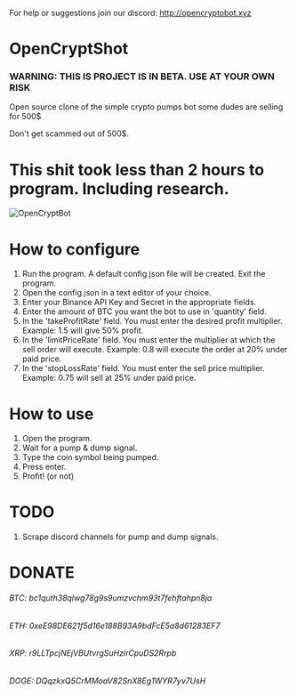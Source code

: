 For help or suggestions join our discord: http://opencryptobot.xyz

# OpenCryptShot
### WARNING: THIS IS PROJECT IS IN BETA. USE AT YOUR OWN RISK

Open source clone of the simple crypto pumps bot some dudes are selling for 500$

Don't get scammed out of 500$. 
# This shit took less than 2 hours to program. Including research.

![OpenCryptBot](https://i.ibb.co/dcvC40J/sdfsdfsdf.png)

# How to configure

1. Run the program. A default config.json file will be created. Exit the program.
2. Open the config.json in a text editor of your choice.
3. Enter your Binance API Key and Secret in the appropriate fields.
4. Enter the amount of BTC you want the bot to use in 'quantity' field.
5. In the 'takeProfitRate' field. You must enter the desired profit multiplier. Example: 1.5 will give 50% profit.
6. In the 'limitPriceRate' field. You must enter the multiplier at which the sell order will execute. Example: 0.8 will execute the order at 20% under paid price.
7. In the 'stopLossRate' field. You must enter the sell price multiplier. Example: 0.75 will sell at 25% under paid price.

# How to use

1. Open the program.
2. Wait for a pump & dump signal.
3. Type the coin symbol being pumped.
4. Press enter.
5. Profit! (or not)

# TODO
1. Scrape discord channels for pump and dump signals.

# DONATE
###### BTC: bc1quth38qlwg78g9s9umzvchm93t7fehftahpn8ja
###### ETH: 0xeE98DE621f5d16e188B93A9bdFcE5a8d61283EF7
###### XRP: r9LLTpcjNEjVBUtvrgSuHzirCpuDS2Rrpb
###### DOGE: DQqzkxQ5CrMMoaV82SnX8Eg1WYR7yv7UsH
